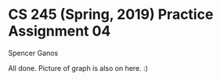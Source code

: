 # CS 245 (Spring, 2019) Practice Assignment 04

Spencer Ganos

All done. Picture of graph is also on here. :)
